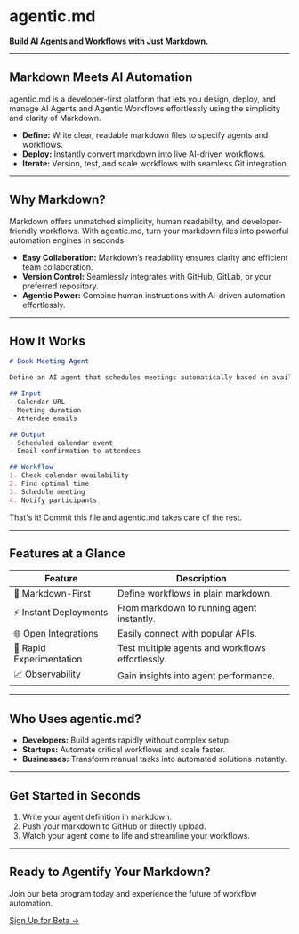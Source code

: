 # agentic.md

**Build AI Agents and Workflows with Just Markdown.**

---

## Markdown Meets AI Automation

agentic.md is a developer-first platform that lets you design, deploy, and manage AI Agents and Agentic Workflows effortlessly using the simplicity and clarity of Markdown.

* **Define:** Write clear, readable markdown files to specify agents and workflows.
* **Deploy:** Instantly convert markdown into live AI-driven workflows.
* **Iterate:** Version, test, and scale workflows with seamless Git integration.

---

## Why Markdown?

Markdown offers unmatched simplicity, human readability, and developer-friendly workflows. With agentic.md, turn your markdown files into powerful automation engines in seconds.

* **Easy Collaboration:** Markdown’s readability ensures clarity and efficient team collaboration.
* **Version Control:** Seamlessly integrates with GitHub, GitLab, or your preferred repository.
* **Agentic Power:** Combine human instructions with AI-driven automation effortlessly.

---

## How It Works

```markdown
# Book Meeting Agent

Define an AI agent that schedules meetings automatically based on availability.

## Input
- Calendar URL
- Meeting duration
- Attendee emails

## Output
- Scheduled calendar event
- Email confirmation to attendees

## Workflow
1. Check calendar availability
2. Find optimal time
3. Schedule meeting
4. Notify participants
```

That's it! Commit this file and agentic.md takes care of the rest.

---

## Features at a Glance

| Feature                  | Description                                      |
| ------------------------ | ------------------------------------------------ |
| 📝 Markdown-First        | Define workflows in plain markdown.              |
| ⚡ Instant Deployments    | From markdown to running agent instantly.        |
| 🌐 Open Integrations     | Easily connect with popular APIs.                |
| 🧪 Rapid Experimentation | Test multiple agents and workflows effortlessly. |
| 📈 Observability         | Gain insights into agent performance.            |

---

## Who Uses agentic.md?

* **Developers:** Build agents rapidly without complex setup.
* **Startups:** Automate critical workflows and scale faster.
* **Businesses:** Transform manual tasks into automated solutions instantly.

---

## Get Started in Seconds

1. Write your agent definition in markdown.
2. Push your markdown to GitHub or directly upload.
3. Watch your agent come to life and streamline your workflows.

---

## Ready to Agentify Your Markdown?

Join our beta program today and experience the future of workflow automation.

[Sign Up for Beta →](#)

